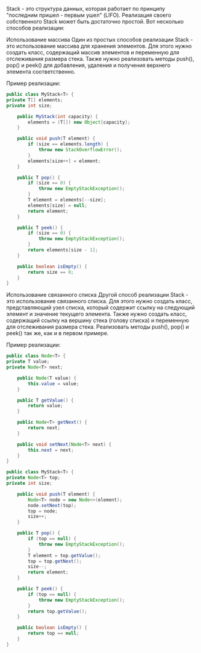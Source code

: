 Stack - это структура данных, которая работает по принципу "последним пришел - первым ушел" (LIFO). Реализация своего собственного Stack может быть достаточно простой. Вот несколько способов реализации:

Использование массива
Один из простых способов реализации Stack - это использование массива для хранения элементов. Для этого нужно создать класс, содержащий массив элементов и переменную для отслеживания размера стека. Также нужно реализовать методы push(), pop() и peek() для добавления, удаления и получения верхнего элемента соответственно.

Пример реализации:

```java
public class MyStack<T> {
private T[] elements;
private int size;

    public MyStack(int capacity) {
        elements = (T[]) new Object[capacity];
    }

    public void push(T element) {
        if (size == elements.length) {
            throw new StackOverflowError();
        }
        elements[size++] = element;
    }

    public T pop() {
        if (size == 0) {
            throw new EmptyStackException();
        }
        T element = elements[--size];
        elements[size] = null;
        return element;
    }

    public T peek() {
        if (size == 0) {
            throw new EmptyStackException();
        }
        return elements[size - 1];
    }

    public boolean isEmpty() {
        return size == 0;
    }
}
```
Использование связанного списка
Другой способ реализации Stack - это использование связанного списка. Для этого нужно создать класс, представляющий узел списка, который содержит ссылку на следующий элемент и значение текущего элемента. Также нужно создать класс, содержащий ссылку на вершину стека (голову списка) и переменную для отслеживания размера стека. Реализовать методы push(), pop() и peek() так же, как и в первом примере.

Пример реализации:

```java
public class Node<T> {
private T value;
private Node<T> next;

    public Node(T value) {
        this.value = value;
    }

    public T getValue() {
        return value;
    }

    public Node<T> getNext() {
        return next;
    }

    public void setNext(Node<T> next) {
        this.next = next;
    }
}

public class MyStack<T> {
private Node<T> top;
private int size;

    public void push(T element) {
        Node<T> node = new Node<>(element);
        node.setNext(top);
        top = node;
        size++;
    }

    public T pop() {
        if (top == null) {
            throw new EmptyStackException();
        }
        T element = top.getValue();
        top = top.getNext();
        size--;
        return element;
    }

    public T peek() {
        if (top == null) {
            throw new EmptyStackException();
        }
        return top.getValue();
    }

    public boolean isEmpty() {
        return top == null;
    }
}
```